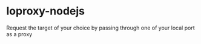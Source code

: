 # loproxy-nodejs
Request the target of your choice by passing through one of your local port as a proxy
